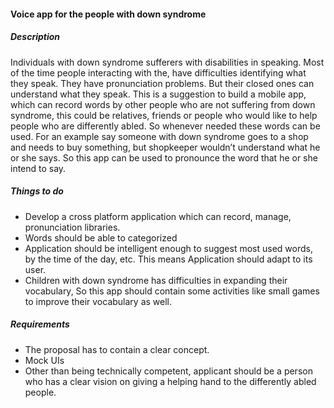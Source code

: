 #### Voice app for the people with down syndrome

##### Description
Individuals with down syndrome sufferers with disabilities in speaking. Most of the time people interacting with the, have difficulties identifying what they speak. They have pronunciation problems. But their closed ones can understand what they speak. This is a suggestion to build a mobile app, which can record words by other people who are not suffering from down syndrome, this could be relatives, friends or people who would like to help people who are differently abled. So whenever needed these words can be used. For an example say someone with down syndrome goes to a shop and needs to buy something, but shopkeeper wouldn’t understand what he or she says. So this app can be used to pronounce the word that he or she intend to say.

##### Things to do
- Develop a cross platform application which can record, manage, pronunciation libraries. 
- Words should be able to categorized
- Application should be intelligent enough to suggest most used words, by the time of the day, etc. This means Application should adapt to its user.
- Children with down syndrome has difficulties in expanding their vocabulary, So this app should contain some activities like small games to improve their vocabulary as well. 

##### Requirements
- The proposal has to contain a clear concept.
- Mock UIs
- Other than being technically competent, applicant should be a person who has a clear vision on giving a helping hand to the differently abled people. 
